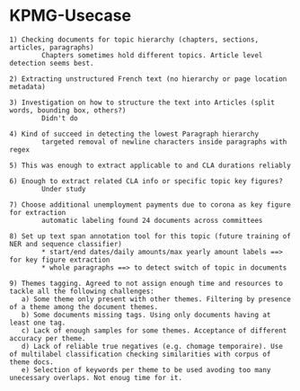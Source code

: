 # KPMG-Usecase

    1) Checking documents for topic hierarchy (chapters, sections, articles, paragraphs)
		    Chapters sometimes hold different topics. Article level detection seems best.

    2) Extracting unstructured French text (no hierarchy or page location metadata)
       
    3) Investigation on how to structure the text into Articles (split words, bounding box, others?)  
		    Didn't do
       
    4) Kind of succeed in detecting the lowest Paragraph hierarchy  
		    targeted removal of newline characters inside paragraphs with regex
       
    5) This was enough to extract applicable to and CLA durations reliably
       
    6) Enough to extract related CLA info or specific topic key figures?
		    Under study

    7) Choose additional unemployment payments due to corona as key figure for extraction  
		    automatic labeling found 24 documents across committees
       
    8) Set up text span annotation tool for this topic (future training of NER and sequence classifier)
		    * start/end dates/daily amounts/max yearly amount labels ==> for key figure extraction
		    * whole paragraphs ==> to detect switch of topic in documents

    9) Themes tagging. Agreed to not assign enough time and resources to tackle all the following challenges:
       a) Some theme only present with other themes. Filtering by presence of a theme among the document themes.
       b) Some documents missing tags. Using only documents having at least one tag.
       c) Lack of enough samples for some themes. Acceptance of different accuracy per theme.
       d) Lack of reliable true negatives (e.g. chomage temporaire). Use of multilabel classification checking similarities with corpus of theme docs.
       e) Selection of keywords per theme to be used avoding too many unecessary overlaps. Not enoug time for it.
